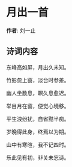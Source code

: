 # 月出一首

**作者**: 刘一止

## 诗词内容

东峰高如屏，月出久未知。

竹影忽上窗，淡台时参差。

幽人坐数息，瞑久息愈迟。

举目月在窗，便觉心境移。

平生浪纷扰，自省黠半痴。

岁晚得此身，终焉以为期。

山中有寒暄，我不记四时。

乐此见有初，非关未忘诗。

